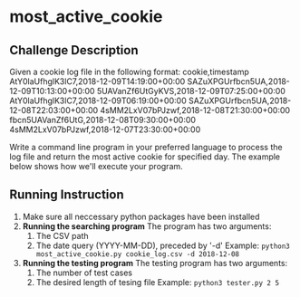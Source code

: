 # most\_active\_cookie
## Challenge Description

Given a cookie log file in the following format:
cookie,timestamp
AtY0laUfhglK3lC7,2018-12-09T14:19:00+00:00
SAZuXPGUrfbcn5UA,2018-12-09T10:13:00+00:00
5UAVanZf6UtGyKVS,2018-12-09T07:25:00+00:00
AtY0laUfhglK3lC7,2018-12-09T06:19:00+00:00
SAZuXPGUrfbcn5UA,2018-12-08T22:03:00+00:00
4sMM2LxV07bPJzwf,2018-12-08T21:30:00+00:00
fbcn5UAVanZf6UtG,2018-12-08T09:30:00+00:00
4sMM2LxV07bPJzwf,2018-12-07T23:30:00+00:00

Write a command line program in your preferred language to process the log file and return the most active cookie for specified day. The example below shows how we'll execute your program.

## Running Instruction
1. Make sure all neccessary python packages have been installed
2. **Running the searching program**
    The program has two arguments: 
    1. The CSV path
    2. The date query (YYYY-MM-DD), preceded by '-d'
    Example:
    `python3 most_active_cookie.py cookie_log.csv -d 2018-12-08`
 3. **Running the testing program**
     The testing program has two arguments:
     1. The number of test cases
     2. The desired length of tesing file
     Example:
     `python3 tester.py 2 5`

